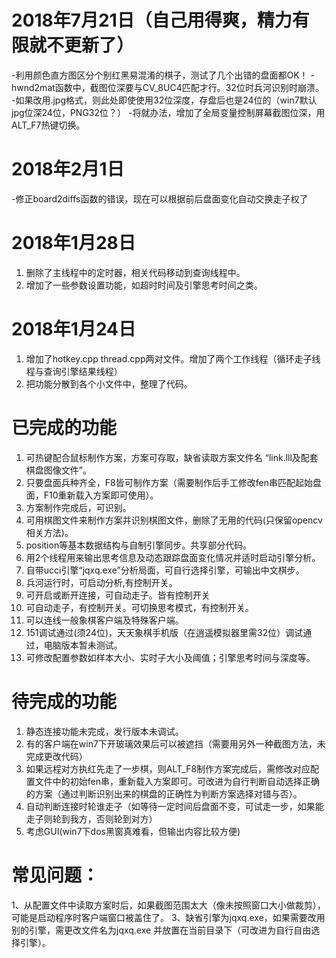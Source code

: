 # 2018年7月21日（自己用得爽，精力有限就不更新了）
-利用颜色直方图区分个别红黑易混淆的棋子，测试了几个出错的盘面都OK！
-hwnd2mat函数中，截图位深要与CV_8UC4匹配才行。32位时兵河识别时崩溃。
-如果改用.jpg格式，则此处即使使用32位深度，存盘后也是24位的（win7默认jpg位深24位，PNG32位？）
-将就办法，增加了全局变量控制屏幕截图位深，用ALT_F7热键切换。

# 2018年2月1日
-修正board2diffs函数的错误，现在可以根据前后盘面变化自动交换走子权了

# 2018年1月28日
1. 删除了主线程中的定时器，相关代码移动到查询线程中。
2. 增加了一些参数设置功能，如超时时间及引擎思考时间之类。

# 2018年1月24日
1. 增加了hotkey.cpp thread.cpp两对文件。增加了两个工作线程（循环走子线程与查询引擎结果线程）
2. 把功能分散到各个小文件中，整理了代码。

# 已完成的功能
1. 可热键配合鼠标制作方案，方案可存取，缺省读取方案文件名 “link.lll及配套棋盘图像文件”。
2. 只要盘面兵种齐全，F8皆可制作方案（需要制作后手工修改fen串匹配起始盘面，F10重新载入方案即可使用）。
3. 方案制作完成后，可识别。
4. 可用棋图文件来制作方案并识别棋图文件，删除了无用的代码(只保留opencv相关方法)。
5. position等基本数据结构与自制引擎同步。共享部分代码。
6. 用2个线程用来输出思考信息及动态跟踪盘面变化情况并适时启动引擎分析。
7. 自带ucci引擎“jqxq.exe”分析局面，可自行选择引擎，可输出中文棋步。
8. 兵河运行时，可启动分析,有控制开关。
9. 可开启或断开连接，可自动走子。皆有控制开关
10. 可自动走子，有控制开关。可切换思考模式，有控制开关。
11. 可以连线一般象棋客户端及特殊客户端。
12. 151调试通过(须24位)，天天象棋手机版（在逍遥模拟器里需32位）调试通过，电脑版本暂未测试。
13. 可修改配置参数如样本大小、实时子大小及阈值；引擎思考时间与深度等。

# 待完成的功能
1. 静态连接功能未完成，发行版本未调试。
2. 有的客户端在win7下开玻璃效果后可以被遮挡（需要用另外一种截图方法，未完成更改代码）
3. 如果远程对方执红先走了一步棋，则ALT_F8制作方案完成后，需修改对应配置文件中的初始fen串，重新载入方案即可。可改进为自行判断自动选择正确的方案（通过判断识别出来的棋盘的正确性为判断方案选择对错与否）。
1. 自动判断连接时轮谁走子（如等待一定时间后盘面不变，可试走一步，如果能走子则轮到我方，否则轮到对方）
2. 考虑GUI(win7下dos黑窗真难看，但输出内容比较方便)

# 常见问题：
1、从配置文件中读取方案时后，如果截图范围太大（像未按照窗口大小做裁剪），可能是启动程序时客户端窗口被盖住了。
3、缺省引擎为jqxq.exe，如果需要改用别的引擎，需更改文件名为jqxq.exe 并放置在当前目录下（可改进为自行自由选择引擎）。
